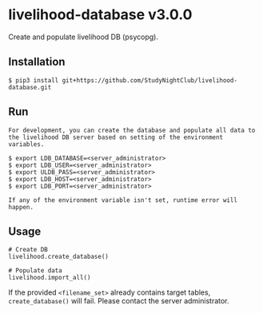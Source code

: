 # livelihood-database v3.0.0

Create and populate livelihood DB (psycopg).

## Installation

    $ pip3 install git+https://github.com/StudyNightClub/livelihood-database.git

## Run

    For development, you can create the database and populate all data to the livelihood DB server based on setting of the environment variables.

    $ export LDB_DATABASE=<server_administrator>
    $ export LDB_USER=<server_administrator>
    $ export ULDB_PASS=<server_administrator>
    $ export LDB_HOST=<server_administrator>
    $ export LDB_PORT=<server_administrator>
    
    If any of the environment variable isn't set, runtime error will happen.
    
## Usage

    # Create DB
    livelihood.create_database()

    # Populate data
    livelihood.import_all()

If the provided `<filename_set>` already contains target tables, `create_database()` will fail. Please contact the server administrator.
